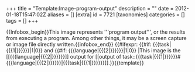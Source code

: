 +++
title = "Template:Image-program-output"
description = ""
date = 2012-01-18T15:47:02Z
aliases = []
[extra]
id = 7721
[taxonomies]
categories = []
tags = []
+++

{{Infobox_begin}}This image represents '''program output''', or the results from executing a program. Among other things, it may be a screen capture or image file directly written.{{infobox_end}}
{{#ifexpr: {{#if: {{{task|{{{1|}}}}}}|1|0}} and {{#if: {{{language|{{{2|}}}}}}|1|0}}
|This image is the [[{{{language|{{{2|}}}}}}]] output for [[output of task::{{{task|{{{1|}}}}}}#{{{language|{{{2|}}}}}}|{{{task|{{{1|}}}}}}]].}}<noinclude>{{template}}</noinclude>
